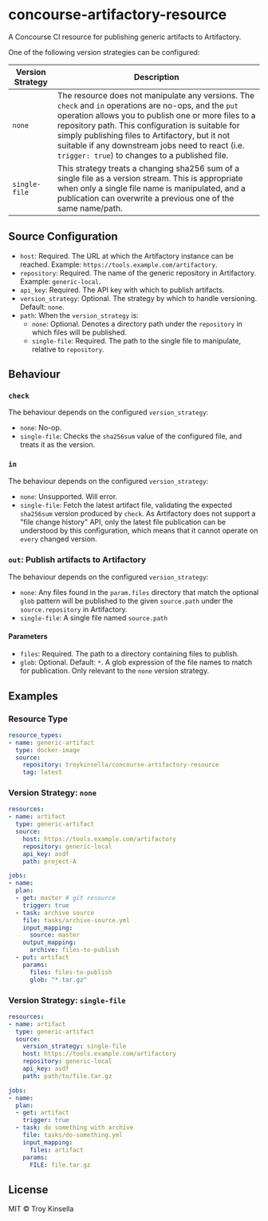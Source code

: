 # concourse-artifactory-resource

A Concourse CI resource for publishing generic artifacts to Artifactory.

One of the following version strategies can be configured:

| Version Strategy | Description |
| --- | --- |
| `none`   | The resource does not manipulate any versions. The `check` and `in` operations are no-ops, and the `put` operation allows you to publish one or more files to a repository path. This configuration is suitable for simply publishing files to Artifactory, but it not suitable if any downstream jobs need to react (i.e. `trigger: true`) to changes to a published file. 
| `single-file` | This strategy treats a changing sha256 sum of a single file as a version stream. This is appropriate when only a single file name is manipulated, and a publication can overwrite a previous one of the same name/path.


## Source Configuration

* `host`: Required. The URL at which the Artifactory instance can be reached. Example: `https://tools.example.com/artifactory`.
* `repository`: Required. The name of the generic repository in Artifactory. Example: `generic-local`.
* `api_key`: Required. The API key with which to publish artifacts.
* `version_strategy`: Optional. The strategy by which to handle versioning. Default: `none`.
* `path`: When the `version_strategy` is:
  * `none`: Optional. Denotes a directory path under the `repository` in which files will be published.
  * `single-file`: Required. The path to the single file to manipulate, relative to `repository`.

## Behaviour

### `check`

The behaviour depends on the configured `version_strategy`:
* `none`: No-op.
* `single-file`: Checks the `sha256sum` value of the configured file, and treats it as the version.

### `in`

The behaviour depends on the configured `version_strategy`:
* `none`: Unsupported. Will error.
* `single-file`: Fetch the latest artifact file, validating the expected `sha256sum` version produced by `check`.
  As Artifactory does not support a "file change history" API, only the latest file publication can be understood by this configuration,
  which means that it cannot operate on `every` changed version.

### `out`: Publish artifacts to Artifactory

The behaviour depends on the configured `version_strategy`:
* `none`: Any files found in the `param.files` directory that match the optional `glob` pattern 
  will be published to the given `source.path` under the `source.repository` in Artifactory.
* `single-file`: A single file named `source.path` 

#### Parameters

* `files`: Required. The path to a directory containing files to publish.
* `glob`: Optional. Default: `*`. A glob expression of the file names to match
  for publication. Only relevant to the `none` version strategy.

## Examples

### Resource Type

```yaml
resource_types:
- name: generic-artifact
  type: docker-image
  source:
    repository: troykinsella/concourse-artifactory-resource
    tag: latest
```

### Version Strategy: `none`

```yaml
resources:
- name: artifact
  type: generic-artifact
  source:
    host: https://tools.example.com/artifactory
    repository: generic-local
    api_key: asdf
    path: project-A

jobs:
- name: 
  plan:
  - get: master # git resource
    trigger: true
  - task: archive source
    file: tasks/archive-source.yml
    input_mapping:
      source: master
    output_mapping:
      archive: files-to-publish
  - put: artifact
    params:
      files: files-to-publish
      glob: "*.tar.gz"
```

### Version Strategy: `single-file`

```yaml
resources:
- name: artifact
  type: generic-artifact
  source:
    version_strategy: single-file
    host: https://tools.example.com/artifactory
    repository: generic-local
    api_key: asdf
    path: path/to/file.tar.gz

jobs:
- name: 
  plan:
  - get: artifact
    trigger: true
  - task: do something with archive
    file: tasks/do-something.yml
    input_mapping:
      files: artifact
    params:
      FILE: file.tar.gz
```

## License

MIT © Troy Kinsella
